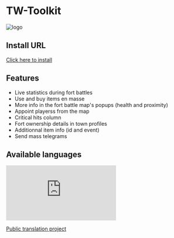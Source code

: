 # TW-Toolkit

![logo](https://the-west-scripts.github.io/TW-Toolkit/logo.png)

## Install URL

[Click here to install](https://the-west-scripts.github.io/TW-Toolkit/twtoolkit.user.js)

## Features

* Live statistics during fort battles
* Use and buy items en masse
* More info in the fort battle map's popups (health and proximity)
* Appoint playerss from the map
* Critical hits column
* Fort ownership details in town profiles
* Additionnal item info (id and event)
* Send mass telegrams

## Available languages

![available languages](https://west-tools.alwaysdata.net/utilities/languages_graph.php)

[Public translation project](https://poeditor.com/join/project/NvIk7owPEM)
